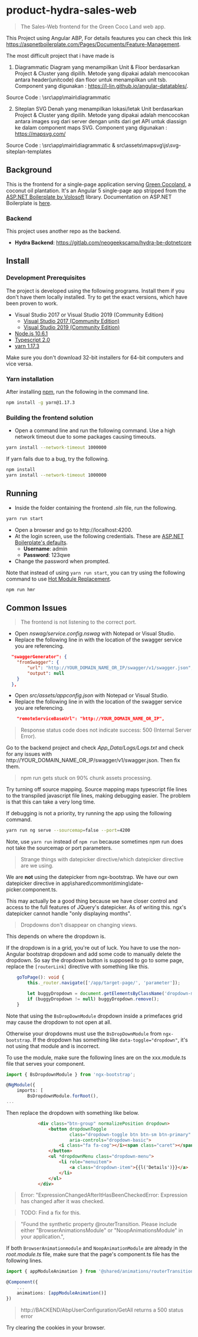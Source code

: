 # product-hydra-sales-web
> The Sales-Web frontend for the Green Coco Land web app. 

This Project using Angular ABP, For details feautures you can check this link https://aspnetboilerplate.com/Pages/Documents/Feature-Management.

The most difficult project that i have made is

1. Diagrammatic 
Diagram yang menampilkan Unit & Floor berdasarkan Project & Cluster yang dipilih.
Metode yang dipakai adalah mencocokan antara header(unitcode) dan floor untuk menampilkan unit tsb.
Component yang digunakan : https://l-lin.github.io/angular-datatables/. <br>

Source Code : \src\app\main\diagrammatic

2. Siteplan SVG
Denah yang menampilkan lokasi/letak Unit berdasarkan Project & Cluster yang dipilih.
Metode yang dipakai adalah mencocokan antara images svg dari server dengan units dari get API untuk diassign ke dalam component maps SVG.
Component yang digunakan : https://mapsvg.com/

Source Code : \src\app\main\diagrammatic &
src\assets\mapsvg\js\svg-siteplan-templates



## Background

This is the frontend for a single-page application serving  [Green
Cocoland](https://green-cocoland.com/), a coconut oil  plantation. It's an
Angular 5 single-page app stripped from the [ASP.NET Boilerplate by
Volosoft](https://www.aspnetzero.com) library. Documentation on ASP.NET
Boilerplate is [here](https://www.aspnetzero.com/Documents).

### Backend

This project uses another repo as the backend.

- **Hydra Backend**: https://gitlab.com/neogeekscamp/hydra-be-dotnetcore 


## Install

### Development Prerequisites

The project is developed using the following programs. Install them if you
don't have them locally installed. Try to get the exact versions, which have
been proven to work.

- Visual Studio 2017 or Visual Studio 2019 (Community Edition)
  - [Visual Studio 2017 (Community Edition)](https://visualstudio.microsoft.com/thank-you-downloading-visual-studio/?sku=Community&rel=15) 
  - [Visual Studio 2019 (Community Edition)](https://visualstudio.microsoft.com/thank-you-downloading-visual-studio/?sku=Community&rel=16)
- [Node.js 10.6.1](https://nodejs.org/dist/v10.16.1/)
- [Typescript 2.0](https://www.typescriptlang.org/)
- [yarn 1.17.3](https://yarnpkg.com/en/)

Make sure you don't download 32-bit installers for 64-bit computers and vice
versa.

### Yarn installation

After installing [npm](https://npmjs.com), run the following in the command
line.

```sh
npm install -g yarn@1.17.3
```

### Building the frontend solution

- Open a command line and run the following command. Use a high network
timeout due to some packages causing timeouts.

```sh
yarn install --network-timeout 1000000
```

If yarn fails due to a bug, try the following.

```sh
npm install
yarn install --network-timeout 1000000
```


## Running 

- Inside the folder containing the frontend *.sln* file, run the following.

```sh
yarn run start
```

- Open a browser and go to http://localhost:4200.
- At the login screen, use the following credentials. These are [ASP.NET Boilerplate's defaults](https://aspnetboilerplate.com/Pages/Documents/Articles/Developing-MultiTenant-SaaS-ASP.NET-CORE-Angular/index.html).
  - **Username**: admin
  - **Password**: 123qwe
- Change the password when prompted.

Note that instead of using `yarn run start`, you can try using the following
command to use [Hot Module Replacement](https://webpack.js.org/concepts/hot-module-replacement/).

```sh
npm run hmr
```


## Common Issues

> The frontend is not listening to the correct port.

- Open *nswag/service.config.nswag* with Notepad or Visual Studio.
- Replace the following line in with the location of the swagger service you 
are referencing.

```json
  "swaggerGenerator": {
    "fromSwagger": {
        "url": "http://YOUR_DOMAIN_NAME_OR_IP/swagger/v1/swagger.json",
        "output": null
    }
  },
 ```

- Open *src/assets/appconfig.json* with Notepad or Visual Studio.
- Replace the following line in with the location of the swagger service you 
are referencing.

```json
    "remoteServiceBaseUrl": "http://YOUR_DOMAIN_NAME_OR_IP",
```

> Response status code does not indicate success: 500 (Internal Server Error).

Go to the backend project and check *App_Data/Logs/Logs.txt* and check for any issues
with http://YOUR_DOMAIN_NAME_OR_IP/swagger/v1/swagger.json. Then fix them.


> npm run gets stuck on 90% chunk assets processing.

Try turning off source mapping. Source mapping maps typescript file lines to
the transpiled javascript file lines, making debugging easier. The problem is
that this can take a very long time.

If debugging is not a priority, try running the app using the following command.

```sh
yarn run ng serve --sourcemap=false --port=4200
```

Note, use ```yarn run``` instead of ```npm run``` because sometimes npm run
does not take the sourcemap or port parameters.


> Strange things with datepicker directive/which datepicker directive are we using.

We are **not** using the datepicker from ngx-bootstrap. We have our
own datepicker directive in app\shared\common\timing\date-picker.component.ts.

This may actually be a good thing because we have closer control and access
to the full features of JQuery's datepicker. As of writing this. ngx's datepicker
cannot handle "only displaying months".


> Dropdowns don't disappear on changing views.

This depends on where the dropdown is.

If the dropdown is in a grid, you're out of luck. You have to use the 
non-Angular bootstrap dropdown and add some code to manually delete
the dropdown. So say the dropdown button is supposed to go to
some page, replace the ```[routerLink]``` directive with something 
like this.

```typescript
    goToPage(): void {
        this._router.navigate(['/app/target-page/', 'parameter']);

        let buggyDropdown = document.getElementsByClassName('dropdown-menu tether-element')[0];
        if (buggyDropdown != null) buggyDropdown.remove();
    }
```

Note that using the ```BsDropDownModule``` dropdown inside a
primefaces grid may cause the dropdown to not open at all.

Otherwise your dropdowns must use the ```BsDropDownModule``` 
from ```ngx-bootstrap```.  If the dropdown has something 
like ```data-toggle="dropdown"```, it's not using that module 
and is incorrect.

To use the module, make sure the following lines are on the 
xxx.module.ts file that serves your component.

```typescript
import { BsDropdownModule } from 'ngx-bootstrap';

@NgModule({
    imports: [
        BsDropdownModule.forRoot(),
...
```

Then replace the dropdown with something like below.

```html
            <div class="btn-group" normalizePosition dropdown>
                <button dropdownToggle
                        class="dropdown-toggle btn btn-sm btn-primary"
                        aria-controls="dropdown-basic">
                    <i class="fa fa-cog"></i><span class="caret"></span> {{l("Actions")}}
                </button>
                <ul *dropdownMenu class="dropdown-menu">
                    <li role="menuitem">
                        <a class="dropdown-item">{{l('Details')}}</a>
                    </li>
                </ul>
            </div>
```

> Error: "ExpressionChangedAfterItHasBeenCheckedError: Expression has changed after it was checked.

> TODO: Find a fix for this.


> "Found the synthetic property @routerTransition. Please include either "BrowserAnimationsModule" or "NoopAnimationsModule" in your application.",

If both `BrowserAnimationmodule` and `NoopAnimationModule` are already in 
the *root.module.ts* file, make sure that the page's component.ts file 
has the following lines.

```typescript
import { appModuleAnimation } from '@shared/animations/routerTransition';

@Component({
    ...
    animations: [appModuleAnimation()]
})
```


> http://BACKEND/AbpUserConfiguration/GetAll returns a 500 status error

Try clearing the cookies in your browser.


